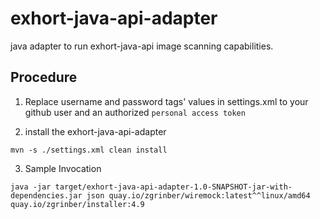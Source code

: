 # exhort-java-api-adapter
java adapter to run exhort-java-api image scanning capabilities.

## Procedure

1. Replace username and password tags' values in settings.xml to your github user and an authorized `personal access token`

2. install the exhort-java-api-adapter
  ```shell
  mvn -s ./settings.xml clean install
  ```
3. Sample Invocation
```shell
java -jar target/exhort-java-api-adapter-1.0-SNAPSHOT-jar-with-dependencies.jar json quay.io/zgrinber/wiremock:latest^^linux/amd64 quay.io/zgrinber/installer:4.9
``` 

